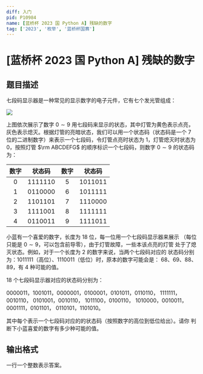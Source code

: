 ```yaml
---
diff: 入门
pid: P10984
name: [蓝桥杯 2023 国 Python A] 残缺的数字
tag: ['2023', '枚举', '蓝桥杯国赛']
---
```

# [蓝桥杯 2023 国 Python A] 残缺的数字
## 题目描述

七段码显示器是一种常见的显示数字的电子元件，它有七个发光管组成：

![](https://cdn.luogu.com.cn/upload/image_hosting/pwjpl23s.png)

上图依次展示了数字 $0\sim 9$ 用七段码来显示的状态，其中灯管为黄色表示点亮，灰色表示熄灭。根据灯管的亮暗状态，我们可以用一个状态码（状态码是一个 $7$ 位的二进制数字）来表示一个七段码，令灯管点亮时状态为 $1$，灯管熄灭时状态为 $0$，按照灯管 $\rm ABCDEFG$ 的顺序标识一个七段码，则数字 $0 \sim 9$ 的状态码为：

|数字|状态码|数字|状态码|
|:-:|:-:|:-:|:-:|
|$0$|$1111110$|$5$|$1011011$|
|$1$|$0110000$|$6$|$1011111$|
|$2$|$1101101$|$7$|$1110000$|
|$3$|$1111001$|$8$|$1111111$|
|$4$|$0110011$|$9$|$1111011$|

小蓝有一个喜爱的数字，长度为 $18$ 位，每一位用一个七段码显示器来展示
（每位只能是 $0 \sim 9$，可以包含前导零），由于灯管故障，一些本该点亮的灯管
处于了熄灭状态。例如，对于一个长度为 $2$ 的数字来说，当两个七段码对应的
状态码分别为：$1011111$（高位）、$1110011$（低位）时，原本的数字可能会是：
$68$、$69$、$88$、$89$，有 4 种可能的值。

$18$ 个七段码显示器对应的状态码分别为：

$0000011$，$1001011$，$0000001$，$0100001$，$0101011$，$0110110$，
$1111111$，$0010110$，
$0101001$，$0010110$，
$1011100$，$0100110$，
$1010000$，$0010011$，
$0001111$，$0101101$，
$0110101$，$1101010$。

其中每个表示一个七段码对应的的状态码（按照数字的高位到低位给出）。请你
判断下小蓝喜爱的数字有多少种可能的值。


## 输出格式

一行一个整数表示答案。
